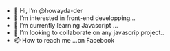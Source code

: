 - 👋 Hi, I’m @howayda-der
- 👀 I’m interested in front-end developping...
- 🌱 I’m currently learning Javascript ...
- 💞️ I’m looking to collaborate on any javascrip project..
- 📫 How to reach me ...on Facebook

<!---
howayda-der/howayda-der is a ✨ special ✨ repository because its `README.md` (this file) appears on your GitHub profile.
You can click the Preview link to take a look at your changes.
--->
